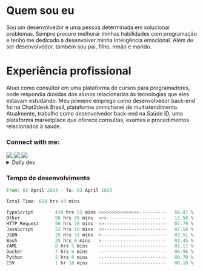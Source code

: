 # Quem sou eu
Sou um desenvolvedor e uma pessoa determinada em solucionar problemas. Sempre procuro melhorar minhas habilidades com programação e tenho me dedicado a desenvolver minha inteligência emocional. Além de ser desenvolvedor, também sou pai, filho, irmão e marido.

# Experiência profissional
Atuei como consultor em uma plataforma de cursos para programadores, onde respondia dúvidas dos alunos relacionadas às tecnologias que eles estavam estudando.
Meu primeiro emprego como desenvolvedor back-end foi na Chat2desk Brasil, plataforma omnichanel de multiatendimento.
Atualmente, trabalho como desenvolvedor back-end na Saúde iD, uma plataforma marketplace que oferece consultas, exames e procedimentos relacionados à saúde.

### Connect with me:
<a href="https://www.linkedin.com/in/theusmoreira" target="_blank" >
<img src="https://img.shields.io/badge/linkedin-%230077B5.svg?&style=for-the-badge&logo=linkedin&logoColor=white ">
</a>
<a href="https://www.instagram.com/matheus.s.moreira/" target="_blank">
<img src="https://img.shields.io/badge/instagram-%23E4405F.svg?&style=for-the-badge&logo=instagram&logoColor=white">
</a>
<a href="mailto:matheussm301@gmail.com"  target="_blank">
<img src="https://img.shields.io/badge/gmail-%23E4405F.svg?&style=for-the-badge&logo=gmail&logoColor=white">
</a>


<details>
  <summary>Daily dev </summary>
<p>
  <a href="https://app.daily.dev/matheussantos"><img src="https://github.com/matheus-santos-moreira/matheus-santos-moreira/blob/master/devcard.svg" width="200" alt="Matheus Santos's Dev Card"/></a>
 </p>
</details>

<h3>Tempo de desenvolvimento</h3>

<!--START_SECTION:waka-->

```rust
From: 03 April 2024 - To: 03 April 2025

Total Time: 628 hrs 43 mins

TypeScript        439 hrs 55 mins >>>>>>>>>>>>>>>----------   60.47 %
Other             98 hrs 45 mins  >>>----------------------   13.58 %
HTTP Request      56 hrs 38 mins  >>-----------------------   07.79 %
JavaScript        52 hrs 16 mins  >>-----------------------   07.18 %
JSON              25 hrs 31 mins  >------------------------   03.51 %
Bash              25 hrs 6 mins   >------------------------   03.45 %
YAML              8 hrs 5 mins    -------------------------   01.11 %
Docker            7 hrs 6 mins    -------------------------   00.98 %
Python            5 hrs 6 mins    -------------------------   00.70 %
CSV               1 hr 18 mins    -------------------------   00.18 %
```

<!--END_SECTION:waka-->
